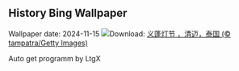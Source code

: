 ## History Bing Wallpaper
Wallpaper date: 2024-11-15
![](https://www.bing.com/th?id=OHR.YiPengLanterns_ZH-CN5613043353_UHD.jpg&w=1000)Download: [义蓬灯节 ，清迈，泰国 (© tampatra/Getty Images)](https://www.bing.com/th?id=OHR.YiPengLanterns_ZH-CN5613043353_UHD.jpg)

Auto get programm by LtgX
